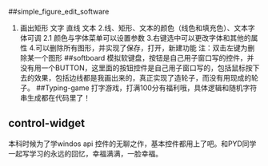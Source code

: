 ##simple_figure_edit_software
1. 画出矩形 文字 直线 文本
2.线、矩形、文本的颜色（线色和填充色）、文本字体可调
2.1 颜色与字体菜单可以设置参数
3.右键选中可以更改字体和其他的属性
4.可以删除所有图形，并实现了保存，打开，新建功能
  注：双击左键为删除某一个图形
##softboard
   模拟软键盘，按钮是自己用子窗口写的控件，并没有用一个BUTTON，这里面的按钮控件是自己用子窗口写的，包括鼠标按下去的效果，包括边线都是我画出来的，真正实现了造轮子，而没有用现成的轮子。
##Typing-game
  打字游戏，打满100分有福利哦，具体逻辑和随机字符串生成都在代码里了！
  
## control-widget
  本科时候为了学windos api 控件的无聊之作，基本控件都用上了吧。和PYD同学一起写学习的永远的回忆，幸福满满，一脸幸福。
